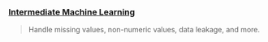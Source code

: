 ### [Intermediate Machine Learning](https://www.kaggle.com/learn/intermediate-machine-learning)
> Handle missing values, non-numeric values, data leakage, and more.
